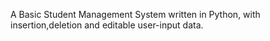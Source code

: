 A Basic Student Management System written in Python, with insertion,deletion and editable user-input data.